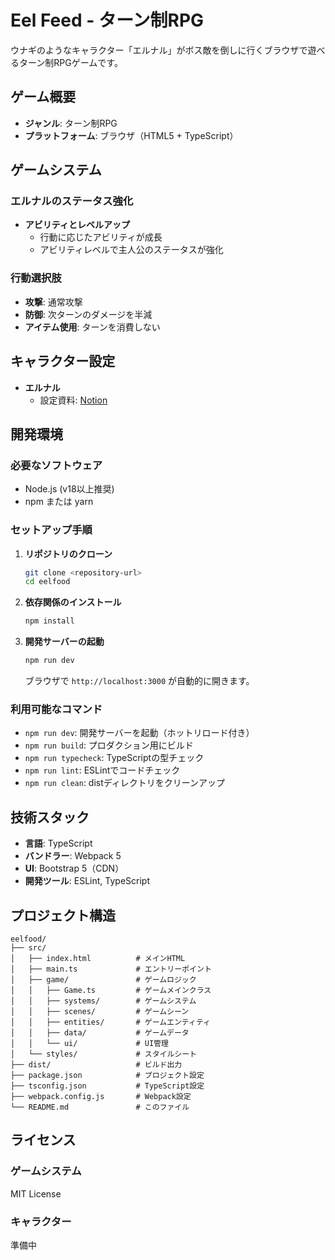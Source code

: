 # Eel Feed - ターン制RPG

ウナギのようなキャラクター「エルナル」がボス敵を倒しに行くブラウザで遊べるターン制RPGゲームです。

## ゲーム概要

- **ジャンル**: ターン制RPG
- **プラットフォーム**: ブラウザ（HTML5 + TypeScript）

## ゲームシステム

### エルナルのステータス強化

- **アビリティとレベルアップ**
  - 行動に応じたアビリティが成長
  - アビリティレベルで主人公のステータスが強化

### 行動選択肢

- **攻撃**: 通常攻撃
- **防御**: 次ターンのダメージを半減
- **アイテム使用**: ターンを消費しない

## キャラクター設定

- **エルナル**
  - 設定資料: [Notion](https://tonbonotion01.notion.site/mycharacter-elnal)

## 開発環境

### 必要なソフトウェア

- Node.js (v18以上推奨)
- npm または yarn

### セットアップ手順

1. **リポジトリのクローン**

   ```bash
   git clone <repository-url>
   cd eelfood
   ```

2. **依存関係のインストール**

   ```bash
   npm install
   ```

3. **開発サーバーの起動**

   ```bash
   npm run dev
   ```

   ブラウザで `http://localhost:3000` が自動的に開きます。

### 利用可能なコマンド

- `npm run dev`: 開発サーバーを起動（ホットリロード付き）
- `npm run build`: プロダクション用にビルド
- `npm run typecheck`: TypeScriptの型チェック
- `npm run lint`: ESLintでコードチェック
- `npm run clean`: distディレクトリをクリーンアップ

## 技術スタック

- **言語**: TypeScript
- **バンドラー**: Webpack 5
- **UI**: Bootstrap 5（CDN）
- **開発ツール**: ESLint, TypeScript

## プロジェクト構造

```text
eelfood/
├── src/
│   ├── index.html          # メインHTML
│   ├── main.ts             # エントリーポイント
│   ├── game/               # ゲームロジック
│   │   ├── Game.ts         # ゲームメインクラス
│   │   ├── systems/        # ゲームシステム
│   │   ├── scenes/         # ゲームシーン
│   │   ├── entities/       # ゲームエンティティ
│   │   ├── data/           # ゲームデータ
│   │   └── ui/             # UI管理
│   └── styles/             # スタイルシート
├── dist/                   # ビルド出力
├── package.json            # プロジェクト設定
├── tsconfig.json           # TypeScript設定
├── webpack.config.js       # Webpack設定
└── README.md               # このファイル
```

## ライセンス

### ゲームシステム

MIT License

### キャラクター

準備中
